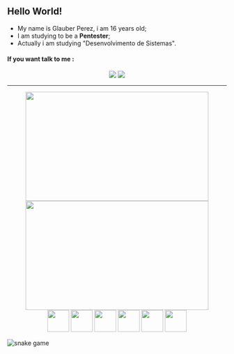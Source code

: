 ## Hello World!

- My name is Glauber Perez, i am 16 years old;
- I am studying to be a **Pentester**;
- Actually i am studying "Desenvolvimento de Sistemas".

#### If you want talk to me :
<div align="center">
<a href="mailto:glauber2070.20@gmail.com"><img src="https://img.shields.io/badge/Gmail-D14836?style=for-the-badge&logo=gmail&logoColor=white"/></a>
  <a href="https://api.whatsapp.com/send?phone=5511986142387&text=suppp"><img src="https://img.shields.io/badge/WhatsApp-25D366?style=for-the-badge&logo=whatsapp&logoColor=white"/></a>
</div>

---
<div align="center">
<img height="250px" width="420px" src="https://github-readme-stats.vercel.app/api?username=glauberperez&theme=chartreuse-dark&count_private=1&include_all_commits=1&hide_border=1&show_icons=true">
<img height="250px" width="420px" src="https://github-readme-stats.vercel.app/api/top-langs/?username=glauberperez&layout=compact&hide_border=1&theme=chartreuse-dark">
</div>

<div align="center">
  <img height="50px" width="50px" src="https://cdn.jsdelivr.net/gh/devicons/devicon/icons/javascript/javascript-original.svg"/>
  <img height="50px" width="50px" src="https://cdn.jsdelivr.net/gh/devicons/devicon/icons/css3/css3-original.svg" />
  <img height="50px" width="50px" src="https://cdn.jsdelivr.net/gh/devicons/devicon/icons/html5/html5-original.svg" />
  <img height="50px" width="50px" src="https://cdn.jsdelivr.net/gh/devicons/devicon/icons/java/java-original.svg" />
  <img height="50px" width="50px" src="https://cdn.jsdelivr.net/gh/devicons/devicon/icons/python/python-original.svg"/>
  <img height="50px" width="50px" src="https://cdn.jsdelivr.net/gh/devicons/devicon/icons/debian/debian-plain.svg" />
</div>




![snake game](https://raw.githubusercontent.com/glauberperez/glauberperez/output/github-contribution-grid-snake.svg)
